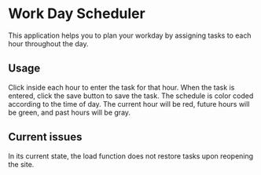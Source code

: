 # Work Day Scheduler

This application helps you to plan your workday by assigning tasks to each hour throughout the day. 

## Usage
Click inside each hour to enter the task for that hour. When the task is entered, click the save button to save the task. The schedule is color coded according to the time of day. The current hour will be red, future hours will be green, and past hours will be gray. 

## Current issues
In its current state, the load function does not restore tasks upon reopening the site. 
